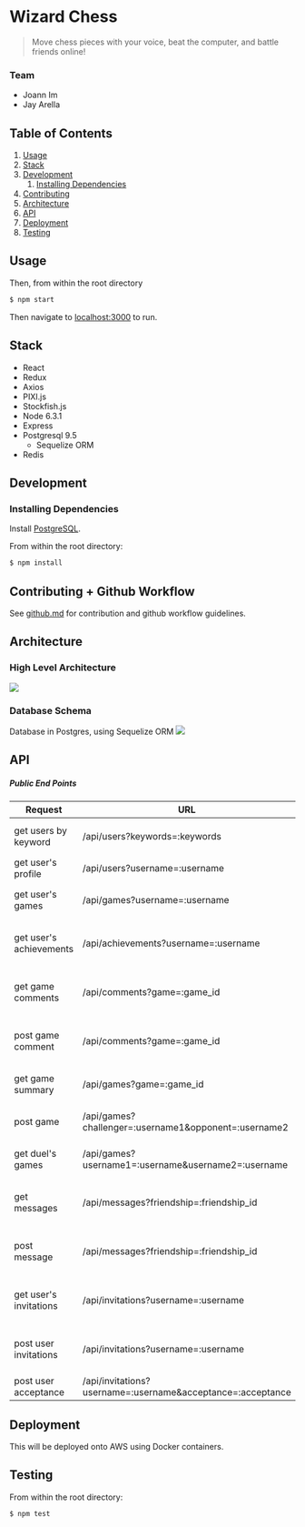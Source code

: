 # Wizard Chess
> Move chess pieces with your voice, beat the computer, and battle friends online!

### Team
- Joann Im
- Jay Arella

## Table of Contents
1. [Usage](#usage)
1. [Stack](#stack)
1. [Development](#development)
    1. [Installing Dependencies](#installing-dependencies)
1. [Contributing](#contributing)
1. [Architecture](#architecture)
1. [API](#api)
1. [Deployment](#deployment)
1. [Testing](#testing)

## Usage

Then, from within the root directory
```sh
$ npm start
```

Then navigate to [localhost:3000](https://localhost:3000/) to run.

## Stack
- React
- Redux
- Axios
- PIXI.js
- Stockfish.js
- Node 6.3.1
- Express
- Postgresql 9.5
  - Sequelize ORM
- Redis

## Development
### Installing Dependencies

Install [PostgreSQL](https://www.postgresql.org/download/).

From within the root directory:
```sh
$ npm install
```

## Contributing + Github Workflow
See [github.md](github.md) for contribution and github workflow guidelines.

## Architecture
### High Level Architecture
![](http://i.imgur.com/xnae2Ze.png)
### Database Schema
Database in Postgres, using Sequelize ORM
![](http://i.imgur.com/b1Es6fO.png)
## API
##### Public End Points
|Request|URL|Response|Privacy|
|---|---|---|---|
|get users by keyword|/api/users?keywords=:keywords|list of relevant users|public|
|get user's profile|/api/users?username=:username|user profile|public|
|get user's games|/api/games?username=:username|list of games a specific user played|public|
|get user's achievements|/api/achievements?username=:username|list of a specific user's achievements|public|
|get game comments|/api/comments?game=:game_id|list of a specific game's comments|public|
|post game comment|/api/comments?game=:game_id|posted comment for a specific game|public|
|get game summary|/api/games?game=:game_id|summary of a specific game|public|
|post game|/api/games?challenger=:username1&opponent=:username2|saves a game, returns game id|public|
|get duel's games|/api/games?username1=:username&username2=:username|list of games a specific user played|public|
|get messages|/api/messages?friendship=:friendship_id|list of messages between two friends|private|
|post message|/api/messages?friendship=:friendship_id|posted message between two friends |private|
|get user's invitations|/api/invitations?username=:username|list of a specific user's invitations|public|
|post user invitations|/api/invitations?username=:username|send an invitation, returns invitation id|public|
|post user acceptance|/api/invitations?username=:username&acceptance=:acceptance|accept/deny invitation|public|

## Deployment
This will be deployed onto AWS using Docker containers.

## Testing
From within the root directory:
```sh
$ npm test
```

